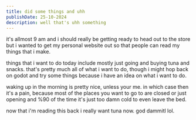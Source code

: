 ```yaml
---
title: did some things and uhh
publishDate: 25-10-2024
description: well that's uhh something
---
```


it's allmost 9 am and i should really be getting ready to head out to the store but i wanted to get my personal website out so that people can read my things that i make.

things that i want to do today include mostly just going and buying tuna and snacks.
that's pretty much all of what i want to do, though i might hop back on godot and try some things because i have an idea on what i want to do.



waking up in the morning is pretty nice, unless your me. in which case then it's a pain, because most of the places you want to go to are closed or just opening and %90 of the time it's just too damn cold to even leave the bed.

now that i'm reading this back i really want tuna now. god dammitl lol.
